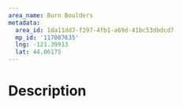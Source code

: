 ```yaml
---
area_name: Burn Boulders
metadata:
  area_id: 1da11dd7-f297-4fb1-a69d-41bc53dbdcd7
  mp_id: '117087635'
  lng: -121.39913
  lat: 44.06175
---
```

# Description
